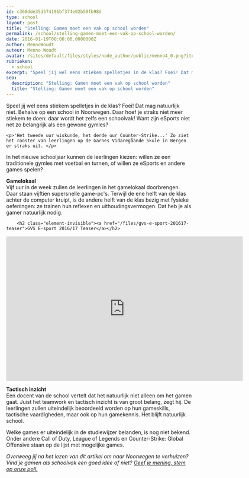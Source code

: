 ```yaml
---
id: c368dde35d574191bf374e02b50fb98d
type: school
layout: post
title: "Stelling: Gamen moet een vak op school worden"
permalink: /school/stelling-gamen-moet-een-vak-op-school-worden/
date: 2016-01-19T00:00:00.0000000Z
author: MennoWoudt
auteur: Menno Woudt
avatar: /sites/default/files/styles/node_author/public/menno4_0.png?itok=5KD7Yfz3
rubrieken:
  - school
excerpt: "Speel jij wel eens stiekem spelletjes in de klas? Foei! Dat mag natuurlijk niet. Behalve op een school in Noorwegen. Daar hoef je straks niet meer stiekem te doen: daar wordt het zelfs een schoolvak! Want zijn eSports niet net zo belangrijk als een gewone gymles?  "
seo:
  description: "Stelling: Gamen moet een vak op school worden"
  title: "Stelling: Gamen moet een vak op school worden"
---
```

Speel jij wel eens stiekem spelletjes in de klas? Foei! Dat mag natuurlijk niet. Behalve op een school in Noorwegen. Daar hoef je straks niet meer stiekem te doen: daar wordt het zelfs een schoolvak! Want zijn eSports niet net zo belangrijk als een gewone gymles?  

    <p>'Het tweede uur wiskunde, het derde uur Counter-Strike...' Zo ziet het rooster van leerlingen op de Garnes Vidaregåande Skule in Bergen er straks uit. </p>
<p>In het nieuwe schooljaar kunnen de leerlingen kiezen: willen ze een traditionele gymles met voetbal en turnen, of willen ze eSports en andere games spelen?</p>
<p><strong>Gamelokaal</strong><br>Vijf uur in de week zullen de leerlingen in het gamelokaal doorbrengen. Daar staan vijftien supersnelle game-pc's. Terwijl de ene helft van de klas achter de computer kruipt, is de andere helft van de klas bezig met fysieke oefeningen: ze trainen hun reflexen en uithoudingsvermogen. Dat heb je als gamer natuurlijk nodig.</p>
<p><div class="media media-element-container media-default"><div id="file-15300" class="file file-video file-video-youtube">

        <h2 class="element-invisible"><a href="/files/gvs-e-sport-201617-teaser">GVS E-sport 2016/17 Teaser</a></h2>
    
  
  <div class="content">
    <div class="media-youtube-video media-element file-default media-youtube-1">
  <iframe class="media-youtube-player" width="640" height="390" title="GVS E-sport 2016/17 Teaser" src="https://www.youtube.com/embed/IseqqlYwL9s?wmode=opaque&controls=" name="GVS E-sport 2016/17 Teaser" frameborder="0" allowfullscreen="">Video van GVS E-sport 2016/17 Teaser</iframe>
</div>
  </div>

  
</div>
</div>
<p><strong>Tactisch inzicht </strong><br>Een docent van de school vertelt dat het natuurlijk niet alleen om het gamen gaat. Juist het teamwork en tactisch inzicht is van groot belang, zegt hij. De leerlingen zullen uiteindelijk beoordeeld worden op hun gameskills, tactische vaardigheden, maar ook op hun gamekennis. Het blijft natuurlijk school.</p>
<p>Welke games er uiteindelijk in de studiewijzer belanden, is nog niet bekend. Onder andere Call of Duty, League of Legends en Counter-Strike: Global Offensive staan op de lijst met mogelijke games.</p>
<p><em>Overweeg jij na het lezen van dit artikel om naar Noorwegen te verhuizen? Vind je gamen als schoolvak een goed idee of niet? <a href="/node/6735" target="_blank">Geef je mening, stem op onze poll.</a></em></p>  
